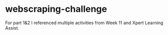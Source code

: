 # webscraping-challenge

For part 1&2 I referenced multiple activities from Week 11 and Xpert Learning Assist.